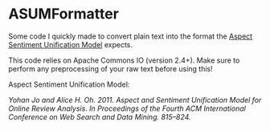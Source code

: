 # ASUMFormatter
Some code I quickly made to convert plain text into the format the [Aspect Sentiment Unification Model](http://uilab.kaist.ac.kr/research/WSDM11/wsdm400-jo.pdf) expects.

This code relies on Apache Commons IO (version 2.4+). Make sure to perform any preprocessing of your raw text before using this!

Aspect Sentiment Unification Model:

*Yohan Jo and Alice H. Oh. 2011. Aspect and Sentiment Unification Model for Online Review Analysis. In Proceedings of the Fourth ACM International Conference on Web Search and Data Mining. 815–824.*
